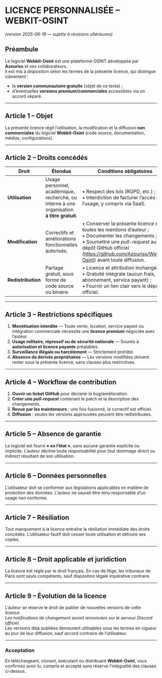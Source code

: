 # LICENCE PERSONNALISÉE – WEBKIT-OSINT

_(version 2025-06-18 — sujette à révisions ultérieures)_

## Préambule

Le logiciel **Webkit-Osint** est une plateforme OSINT développée par **Azouriss** et ses collaborateurs.  
Il est mis à disposition selon les termes de la présente licence, qui distingue clairement :

- la **version communautaire gratuite** (objet de ce texte) ;
- d’éventuelles **versions premium/commerciales** accessibles via un accord séparé.

---

## Article 1 – Objet

La présente licence régit l’utilisation, la modification et la diffusion **non commerciales** du logiciel **Webkit-Osint** (code source, documentation, médias, configurations).

---

## Article 2 – Droits concédés

| Droit              | Étendue                                                                                    | Conditions obligatoires                                                                                                                                                                                                            |
| ------------------ | ------------------------------------------------------------------------------------------ | ---------------------------------------------------------------------------------------------------------------------------------------------------------------------------------------------------------------------------------- |
| **Utilisation**    | Usage personnel, académique, recherche, ou interne à une organisation **à titre gratuit**. | • Respect des lois (RGPD, etc.) ; <br>• Interdiction de facturer l’accès ou l’usage, y compris via SaaS.                                                                                                                           |
| **Modification**   | Correctifs et améliorations fonctionnelles autorisés.                                      | • Conserver la présente licence et toutes les mentions d’auteur ;<br>• Documenter les changements ;<br>• Soumettre une _pull-request_ au dépôt GitHub officiel (<https://github.com/Azouriss/Webkit-Osint>) avant toute diffusion. |
| **Redistribution** | Partage gratuit, sous forme de code source ou binaire.                                     | • Licence et attribution inchangées ;<br>• Gratuité intégrale (aucun frais, abonnement, service payant) ;<br>• Fournir un lien clair vers le dépôt officiel.                                                                       |

---

## Article 3 – Restrictions spécifiques

1. **Monétisation interdite** — Toute vente, location, service payant ou intégration commerciale nécessite une **licence premium** négociée avec l’auteur.
2. **Usage militaire, répressif ou de sécurité nationale** — Soumis à **autorisation et licence payante** préalables.
3. **Surveillance illégale ou harcèlement** — Strictement prohibé.
4. **Absence de dérivés propriétaires** — Les versions modifiées doivent rester sous la présente licence, sans clauses plus restrictives.

---

## Article 4 – Workflow de contribution

1. **Ouvrir un ticket GitHub** pour déclarer le bug/amélioration.
2. **Créer une _pull-request_** contenant le patch et la description des changements.
3. **Revue par les mainteneurs** ; une fois fusionné, le correctif est officiel.
4. **Diffusion** : seules les versions approuvées peuvent être redistribuées.

---

## Article 5 – Absence de garantie

Le logiciel est fourni **« en l’état »**, sans aucune garantie explicite ou implicite. L’auteur décline toute responsabilité pour tout dommage direct ou indirect résultant de son utilisation.

---

## Article 6 – Données personnelles

L’utilisateur doit se conformer aux législations applicables en matière de protection des données. L’auteur ne saurait être tenu responsable d’un usage non conforme.

---

## Article 7 – Résiliation

Tout manquement à la licence entraîne la résiliation immédiate des droits concédés. L’utilisateur fautif doit cesser toute utilisation et détruire ses copies.

---

## Article 8 – Droit applicable et juridiction

La licence est régie par le droit français. En cas de litige, les tribunaux de Paris sont seuls compétents, sauf disposition légale impérative contraire.

---

## Article 9 – Évolution de la licence

L’auteur se réserve le droit de publier de nouvelles versions de cette licence.  
_Les notifications de changement seront annoncées sur le serveur Discord officiel._  
Les versions déjà publiées demeurent utilisables sous les termes en vigueur au jour de leur diffusion, sauf accord contraire de l’utilisateur.

---

### Acceptation

En téléchargeant, clonant, exécutant ou distribuant **Webkit-Osint**, vous confirmez avoir lu, compris et accepté sans réserve l’intégralité des clauses ci-dessus.
